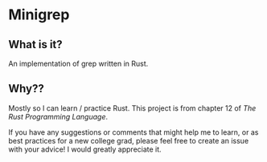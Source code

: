# Minigrep

## What is it?

An implementation of grep written in Rust.

## Why??

Mostly so I can learn / practice Rust. This project is from chapter
12 of *The Rust Programming Language*.

If you have any suggestions or comments that might help me to learn, or
as best practices for a new college grad, please feel free to create an issue
with your advice! I would greatly appreciate it.